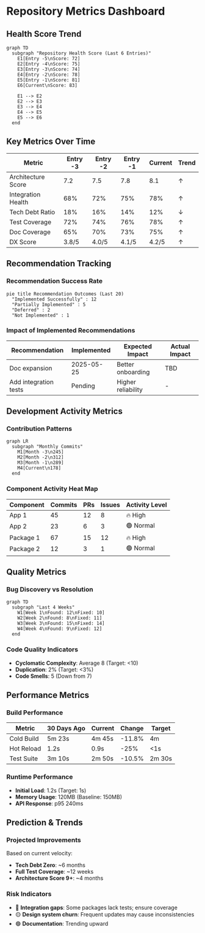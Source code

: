 # Repository Metrics Dashboard

## Health Score Trend
```mermaid
graph TD
  subgraph "Repository Health Score (Last 6 Entries)"
    E1[Entry -5\nScore: 72]
    E2[Entry -4\nScore: 75]
    E3[Entry -3\nScore: 74]
    E4[Entry -2\nScore: 78]
    E5[Entry -1\nScore: 81]
    E6[Current\nScore: 83]

    E1 --> E2
    E2 --> E3
    E3 --> E4
    E4 --> E5
    E5 --> E6
  end
```

## Key Metrics Over Time

| Metric | Entry -3 | Entry -2 | Entry -1 | Current | Trend |
|--------|----------|----------|----------|---------|-------|
| Architecture Score | 7.2 | 7.5 | 7.8 | 8.1 | ↑ |
| Integration Health | 68% | 72% | 75% | 78% | ↑ |
| Tech Debt Ratio | 18% | 16% | 14% | 12% | ↓ |
| Test Coverage | 72% | 74% | 76% | 78% | ↑ |
| Doc Coverage | 65% | 70% | 73% | 75% | ↑ |
| DX Score | 3.8/5 | 4.0/5 | 4.1/5 | 4.2/5 | ↑ |

## Recommendation Tracking

### Recommendation Success Rate
```mermaid
pie title Recommendation Outcomes (Last 20)
  "Implemented Successfully" : 12
  "Partially Implemented" : 5
  "Deferred" : 2
  "Not Implemented" : 1
```

### Impact of Implemented Recommendations
| Recommendation | Implemented | Expected Impact | Actual Impact |
|----------------|-------------|-----------------|---------------|
| Doc expansion | 2025-05-25 | Better onboarding | TBD |
| Add integration tests | Pending | Higher reliability | - |

## Development Activity Metrics

### Contribution Patterns
```mermaid
graph LR
  subgraph "Monthly Commits"
    M1[Month -3\n245]
    M2[Month -2\n312]
    M3[Month -1\n289]
    M4[Current\n178]
  end
```

### Component Activity Heat Map
| Component | Commits | PRs | Issues | Activity Level |
|-----------|---------|-----|--------|----------------|
| App 1 | 45 | 12 | 8 | 🔥 High |
| App 2 | 23 | 6 | 3 | 🟢 Normal |
| Package 1 | 67 | 15 | 12 | 🔥 High |
| Package 2 | 12 | 3 | 1 | 🟢 Normal |

## Quality Metrics

### Bug Discovery vs Resolution
```mermaid
graph TD
  subgraph "Last 4 Weeks"
    W1[Week 1\nFound: 12\nFixed: 10]
    W2[Week 2\nFound: 8\nFixed: 11]
    W3[Week 3\nFound: 15\nFixed: 14]
    W4[Week 4\nFound: 9\nFixed: 12]
  end
```

### Code Quality Indicators
- **Cyclomatic Complexity**: Average 8 (Target: <10)
- **Duplication**: 2% (Target: <3%)
- **Code Smells**: 5 (Down from 7)

## Performance Metrics

### Build Performance
| Metric | 30 Days Ago | Current | Change | Target |
|--------|-------------|---------|--------|-------|
| Cold Build | 5m 23s | 4m 45s | -11.8% | 4m |
| Hot Reload | 1.2s | 0.9s | -25% | <1s |
| Test Suite | 3m 10s | 2m 50s | -10.5% | 2m 30s |

### Runtime Performance
- **Initial Load**: 1.2s (Target: 1s)
- **Memory Usage**: 120MB (Baseline: 150MB)
- **API Response**: p95 240ms

## Prediction & Trends

### Projected Improvements
Based on current velocity:
- **Tech Debt Zero**: ~6 months
- **Full Test Coverage**: ~12 weeks
- **Architecture Score 9+**: ~4 months

### Risk Indicators
- 🔴 **Integration gaps**: Some packages lack tests; ensure coverage
- 🟡 **Design system churn**: Frequent updates may cause inconsistencies
- 🟢 **Documentation**: Trending upward
